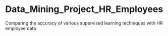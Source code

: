 # Data_Mining_Project_HR_Employees
Comparing the accuracy of various supervised learning techniques with HR employee data 
